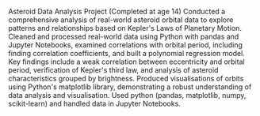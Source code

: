 Asteroid Data Analysis Project (Completed at age 14)
Conducted a comprehensive analysis of real-world asteroid orbital data to explore patterns and relationships based on Kepler's Laws of Planetary Motion. Cleaned and processed real-world data using Python with pandas and Jupyter Notebooks, examined correlations with orbital period, including finding correlation coefficients, and built a polynomial regression model. Key findings include a weak correlation between eccentricity and orbital period, verification of Kepler's third law, and analysis of asteroid characteristics grouped by brightness. Produced visualisations of orbits using Python's matplotlib library, demonstrating a robust understanding of data analysis and visualisation. Used python (pandas, matplotlib, numpy, scikit-learn) and handled data in Jupyter Notebooks.
